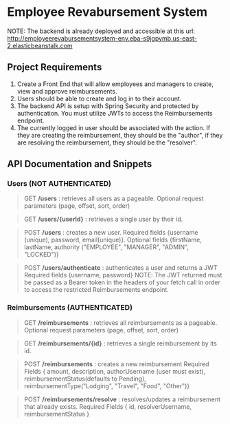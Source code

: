 # Employee Revabursement System

NOTE: The backend is already deployed and accessible at this url: 
http://employeerevabursementsystem-env.eba-s9jgpymb.us-east-2.elasticbeanstalk.com

## Project Requirements

1. Create a Front End that will allow employees and managers to create, view and approve reimbursements.
2. Users should be able to create and log in to their account.
3. The backend API is setup with Spring Security and protected by authentication. You must utilize JWTs to access the Reimbursements endpoint.
4. The currently logged in user should be associated with the action. If they are creating the reimbursement, they should be the "author", 
if they are resolving the reimbursement, they should be the "resolver".

## API Documentation and Snippets

### Users (NOT AUTHENTICATED)
> GET **/users** : retrieves all users as a pageable. 
  Optional request parameters (page, offset, sort, order)

> GET **/users/{userId}** : retrieves a single user by their id.


> POST **/users** : creates a new user. 
>  Required fields {username (unique), password, email(unique)}. Optional fields {firstName, lastName, authority ("EMPLOYEE", "MANAGER", "ADMIN", "LOCKED")}

> POST **/users/authenticate** : authenticates a user and returns a JWT
  Required fields {username, password}
  NOTE: The JWT returned must be passed as a Bearer token in the headers of your fetch call in order to access the restricted Reimbursements endpoint.

### Reimbursements (AUTHENTICATED)
> GET **/reimbursements** : retrieves all reimbursements as a pageable. 
  Optional request parameters (page, offset, sort, order)

> GET **/reimbursements/{id}** : retrieves a single reimbursement by its id.

> POST **/reimbursements** : creates a new reimbursement
  Required Fields { amount, description, authorUsername (user must exist), reimbursementStatus(defaults to Pending), reimbursementType("Lodging", "Travel", "Food", "Other")}

> POST **/reimbursements/resolve** : resolves/updates a reimbursement that already exists.
  Required Fields { id, resolverUsername, reimbursementStatus }

